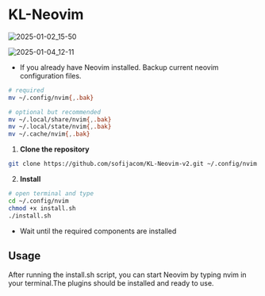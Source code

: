 # KL-Neovim

![2025-01-02_15-50](https://github.com/user-attachments/assets/bb2b7be2-c00a-4ac1-ac7c-0b12d0e6d335)


![2025-01-04_12-11](https://github.com/user-attachments/assets/b4bcf6be-44c3-42c6-8cc0-1771aa29e552)





- If you already have Neovim installed. Backup current neovim configuration files.

```sh
# required
mv ~/.config/nvim{,.bak}

# optional but recommended
mv ~/.local/share/nvim{,.bak}
mv ~/.local/state/nvim{,.bak}
mv ~/.cache/nvim{,.bak}
```

1. **Clone the repository**

```sh
git clone https://github.com/sofijacom/KL-Neovim-v2.git ~/.config/nvim
```

2. **Install**
```bash
# open terminal and type
cd ~/.config/nvim
chmod +x install.sh
./install.sh
```
   
- Wait until the required components are installed

## Usage
After running the install.sh script, you can start Neovim by typing nvim in your terminal.The plugins should be installed and ready to use.
